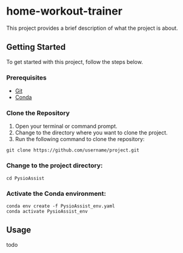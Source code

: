 # home-workout-trainer

This project provides a brief description of what the project is about.

## Getting Started

To get started with this project, follow the steps below.

### Prerequisites

- [Git](https://git-scm.com/)
- [Conda](https://docs.conda.io/en/latest/)

### Clone the Repository

1. Open your terminal or command prompt.
2. Change to the directory where you want to clone the project.
3. Run the following command to clone the repository:

```shell
git clone https://github.com/username/project.git
```

### Change to the project directory:
```shell
cd PysioAssist
```

### Activate the Conda environment:
```shell
conda env create -f PysioAssist_env.yaml
conda activate PysioAssist_env
```

## Usage
todo